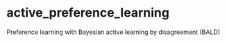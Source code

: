 # active_preference_learning
Preference learning with Bayesian active learning by disagreement (BALD)
